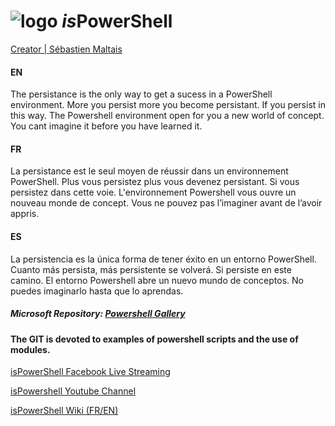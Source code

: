 # ![logo][] *is*PowerShell
[logo]: http://www.ispower.net/wp-content/uploads/2020/06/atome.png

[Creator | Sébastien Maltais](https://www.linkedin.com/in/sebastienmaltais/)

#### EN
The persistance is the only way to get a sucess in a PowerShell environment. More you persist more you become persistant. If you persist in this way. The Powershell environment open for you a new world of concept. You cant imagine it before you have learned it.

#### FR
La persistance est le seul moyen de réussir dans un environnement PowerShell. Plus vous persistez plus vous devenez persistant. Si vous persistez dans cette voie. L'environnement Powershell vous ouvre un nouveau monde de concept. Vous ne pouvez pas l’imaginer avant de l’avoir appris.

#### ES
La persistencia es la única forma de tener éxito en un entorno PowerShell. Cuanto más persista, más persistente se volverá. Si persiste en este camino. El entorno Powershell abre un nuevo mundo de conceptos. No puedes imaginarlo hasta que lo aprendas.

[logo]: https://raw.githubusercontent.com/PowerShell/PowerShell/master/assets/ps_black_64.svg?sanitize=true
##### Microsoft Repository: [Powershell Gallery](https://www.powershellgallery.com/)

#### The GIT is devoted to examples of powershell scripts and the use of modules.
[isPowerShell Facebook Live Streaming](http://www.facebook.com/ispowershell)

[isPowershell Youtube Channel](https://www.youtube.com/channel/UCMGB_tnUzFgUEZgXMZ37EFg)

[isPowerShell Wiki (FR/EN)](https://github.com/uTork/PowerShell/wiki)





